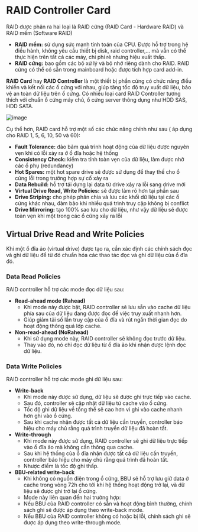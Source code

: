 # RAID Controller Card
RAID được phân ra hai loại là RAID cứng (RAID Card - Hardware RAID) và RAID mềm (Software RAID)

- **RAID mềm:** sử dụng sức mạnh tính toán của CPU. Được hỗ trợ trong hệ điều hành, không yêu cầu thiết bị disk, raid controller,... mà vẫn có thể thực hiện trên tất cả các máy, chi phí rẻ nhưng hiệu xuất thấp.
- **RAID cứng:** bao gồm các bộ xử lý và bộ nhớ riêng dành cho RAID. RAID cứng có thể có sẵn trong mainboard hoặc được tích hợp card add-in.

**RAID Card** hay **RAID Controller** là một thiết bị phần cứng có chức năng điều khiển và kết nối các ổ cứng với nhau, giúp tăng tốc độ truy xuất dữ liệu, bảo vệ an toàn dữ liệu trên ổ cứng.
Có nhiều loại card RAID Controller tương thích với chuẩn ổ cứng máy chủ, ổ cứng server thông dụng như HDD SAS, HDD SATA.

![image](https://user-images.githubusercontent.com/83684068/124863687-c1fab200-dfe1-11eb-9f59-d149bd9c868f.png)

Cụ thể hơn, RAID card hỗ trợ một số các chức năng chính như sau ( áp dụng cho RAID 1, 5, 6, 10, 50 và 60):
- **Fault Tolerance:** đảo bảm quá trình hoạt động của dữ liệu được nguyên vẹn khi có lỗi xảy ra ở ổ đĩa hoặc hệ thống
- **Consistency Check:** kiểm tra tính toàn vẹn của dữ liệu, làm được nhờ các ổ phụ (redundancy)
- **Hot Spares:** một hot spare drive sẽ được sử dụng để thay thế cho ổ cứng lỗi trong trường hợp sự cố xảy ra
- **Data Rebuild:** hỗ trợ tái dựng lại data từ drive xảy ra lỗi sang drive mới
- **Virtual Drive Read, Write Policies:** sẽ được làm rõ hơn tại phần sau
- **Drive Striping:** cho phép phân chia và lưu các khối dữ liệu tại các ổ cứng khác nhau, đảm bảo khi nhiều quá trình truy cập không bị conflict
- **Drive Mirroring:** tạo 100% sao lưu cho dữ liệu, như vậy dữ liệu sẽ được toàn vẹn khi một trong các ổ cứng xảy ra lỗi 

## Virtual Drive Read and Write Policies
Khi một ổ đĩa ảo (virtual drive) được tạo ra, cần xác định các chính sách đọc và ghi dữ liệu để từ đó chuẩn hóa các thao tác đọc và ghi dữ liệu của ổ đĩa đó. 

### Data Read Policies
RAID controller hỗ trợ các mode đọc dữ liệu sau:
- **Read-ahead mode (Rahead)**
  - Khi mode này được bật, RAID controller sẽ lưu sẵn vào cache dữ liệu phía sau của dữ liệu đang được đọc để việc truy xuất nhanh hơn.
  - Giúp giảm tải số lần truy cập của ổ đĩa và rút ngắn thời gian đọc do hoạt động thông quá lớp cache.
- **Non-read-ahead (NoRahead)**
  - Khi sử dụng mode này, RAID controller sẽ không đọc trước dữ liệu.
  - Thay vào đó, nó chỉ đọc dữ liệu từ ổ đĩa ảo khi nhận được lệnh đọc dữ liệu. 

### Data Write Policies
RAID controller hỗ trợ các mode ghi dữ liệu sau:
- **Write-back**
  - Khi mode này được sử dụng, dữ liệu sẽ được ghi trực tiếp vào cache.
  - Sau đó, controller sẽ cập nhật dữ liệu từ cache vào ổ cứng.
  - Tốc độ ghi dữ liệu về tổng thể sẽ cao hơn vì ghi vào cache nhanh hơn ghi vào ổ cứng.
  - Sau khi cache nhận được tất cả dữ liệu cần truyền, controller báo hiệu cho máy chủ rằng quá trình truyền dữ liệu đã hoàn tất.
- **Write-through**
  - Khi mode này được sử dụng, RAID controller sẽ ghi dữ liệu trực tiếp vào ổ đĩa ảo mà không cần thông qua cache.
  - Sau khi hệ thống của ổ đĩa nhận được tất cả dữ liệu cần truyền, controller báo hiệu cho máy chủ rằng quá trình đã hoàn tất.
  - Nhược điểm là tốc độ ghi thấp.
- **BBU-related write-back**
  - Khi không có nguồn điện trong ổ cứng, BBU sẽ hỗ trợ lưu giữ data ở cache trong vòng 72h cho tới khi hệ thống hoạt động trở lại, và dữ liệu sẽ được ghi trở lại ổ cứng.
  - Mode này liên quan đến hai trường hợp:
  - Nếu BBU của RAID controller có sẵn và hoạt động bình thường, chính sách ghi sẽ được áp dụng theo write-back mode.
  - Nếu BBU của RAID controller không có hoặc bị lỗi, chính sách ghi sẽ được áp dụng theo write-through mode. 
